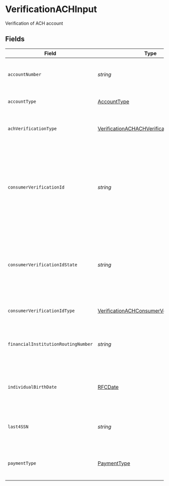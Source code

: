 # VerificationACHInput

Verification of ACH account


## Fields

| Field                                                                                                                                     | Type                                                                                                                                      | Required                                                                                                                                  | Description                                                                                                                               | Example                                                                                                                                   |
| ----------------------------------------------------------------------------------------------------------------------------------------- | ----------------------------------------------------------------------------------------------------------------------------------------- | ----------------------------------------------------------------------------------------------------------------------------------------- | ----------------------------------------------------------------------------------------------------------------------------------------- | ----------------------------------------------------------------------------------------------------------------------------------------- |
| `accountNumber`                                                                                                                           | *string*                                                                                                                                  | :heavy_minus_sign:                                                                                                                        | Identifies a unique occurrence of a payment account.                                                                                      |                                                                                                                                           |
| `accountType`                                                                                                                             | [AccountType](../../models/shared/accounttype.md)                                                                                         | :heavy_minus_sign:                                                                                                                        | Type of banking account.                                                                                                                  |                                                                                                                                           |
| `achVerificationType`                                                                                                                     | [VerificationACHACHVerificationType](../../models/shared/verificationachachverificationtype.md)                                           | :heavy_minus_sign:                                                                                                                        | Indicates the type of ACH verification being performed.                                                                                   |                                                                                                                                           |
| `consumerVerificationId`                                                                                                                  | *string*                                                                                                                                  | :heavy_minus_sign:                                                                                                                        | A unique identifier assigned by a government agency. Examples include Driver's License number, green card id, and Passport number.        |                                                                                                                                           |
| `consumerVerificationIdState`                                                                                                             | *string*                                                                                                                                  | :heavy_minus_sign:                                                                                                                        | Classifies a geographic area that represents a first level, legal and political subdivision of a country; for example, Virginia, Bavaria. | FL                                                                                                                                        |
| `consumerVerificationIdType`                                                                                                              | [VerificationACHConsumerVerificationIdType](../../models/shared/verificationachconsumerverificationidtype.md)                             | :heavy_minus_sign:                                                                                                                        | Classifies the type of identifier.                                                                                                        |                                                                                                                                           |
| `financialInstitutionRoutingNumber`                                                                                                       | *string*                                                                                                                                  | :heavy_minus_sign:                                                                                                                        | Identifies the routing and transit number. In the United  States it's 8-9 numeric characters.                                             |                                                                                                                                           |
| `individualBirthDate`                                                                                                                     | [RFCDate](../../types/rfcdate.md)                                                                                                         | :heavy_minus_sign:                                                                                                                        | Specifies the year month and day on which the individual was born.                                                                        | 2000-09-20                                                                                                                                |
| `last4SSN`                                                                                                                                | *string*                                                                                                                                  | :heavy_minus_sign:                                                                                                                        | Identifies the last four digits of the government issued (SSN, EIN, TIN).                                                                 | 1234                                                                                                                                      |
| `paymentType`                                                                                                                             | [PaymentType](../../models/shared/paymenttype.md)                                                                                         | :heavy_minus_sign:                                                                                                                        | Identifies how accountholders  initiated debits to their accounts .                                                                       |                                                                                                                                           |